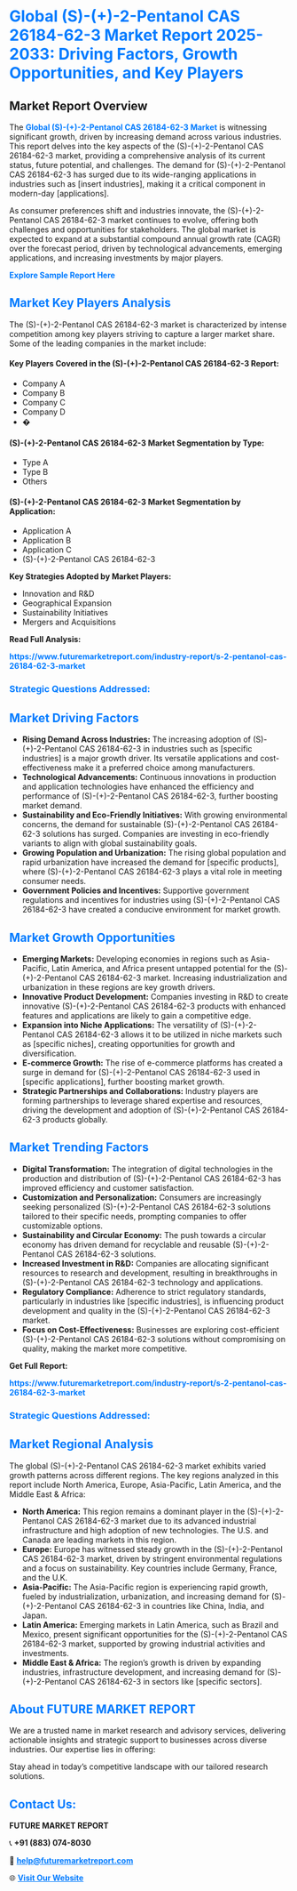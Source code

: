 <h1 style="color: #007BFF;">Global (S)-(+)-2-Pentanol CAS 26184-62-3 Market Report 2025-2033: Driving Factors, Growth Opportunities, and Key Players</h1>

<section id="overview">
<h2>Market Report Overview</h2>
<p>The <a href="https://www.futuremarketreport.com/industry-report/s-2-pentanol-cas-26184-62-3-market" style="color: #007BFF; text-decoration: none;"><strong>Global (S)-(+)-2-Pentanol CAS 26184-62-3 Market</strong></a> is witnessing significant growth, driven by increasing demand across various industries. This report delves into the key aspects of the (S)-(+)-2-Pentanol CAS 26184-62-3 market, providing a comprehensive analysis of its current status, future potential, and challenges. The demand for (S)-(+)-2-Pentanol CAS 26184-62-3 has surged due to its wide-ranging applications in industries such as [insert industries], making it a critical component in modern-day [applications].</p>
<p>As consumer preferences shift and industries innovate, the (S)-(+)-2-Pentanol CAS 26184-62-3 market continues to evolve, offering both challenges and opportunities for stakeholders. The global market is expected to expand at a substantial compound annual growth rate (CAGR) over the forecast period, driven by technological advancements, emerging applications, and increasing investments by major players.</p>
</section>

<section id="overview">
<p><a href="https://www.futuremarketreport.com/request-sample/reportId=120264" style="color: #007BFF; text-decoration: none;"><strong>Explore Sample Report Here</strong></a></p>
</section>

<section id="key-players">
<h2 style="color: #007BFF;">Market Key Players Analysis</h2>
<p>The (S)-(+)-2-Pentanol CAS 26184-62-3 market is characterized by intense competition among key players striving to capture a larger market share. Some of the leading companies in the market include:</p>
<h4>Key Players Covered in the (S)-(+)-2-Pentanol CAS 26184-62-3 Report:</h4>
<ul><li>Company A</li><li>Company B</li><li>Company C</li><li>Company D</li><li>�</li></ul>
<h4>(S)-(+)-2-Pentanol CAS 26184-62-3 Market Segmentation by Type:</h4>
<ul><li>Type A</li><li>Type B</li><li>Others</li></ul>

<h4>(S)-(+)-2-Pentanol CAS 26184-62-3 Market Segmentation by Application:</h4>
<ul><li>Application A</li><li>Application B</li><li>Application C</li><li>(S)-(+)-2-Pentanol CAS 26184-62-3</li></ul>
<p><strong>Key Strategies Adopted by Market Players:</strong></p>
<ul>
<li>Innovation and R&D</li>
<li>Geographical Expansion</li>
<li>Sustainability Initiatives</li>
<li>Mergers and Acquisitions</li>
</ul>
</section>

<section>
<p><strong>Read Full Analysis: </strong></p><a href="https://www.futuremarketreport.com/industry-report/s-2-pentanol-cas-26184-62-3-market" style="color: #007BFF; text-decoration: none;"><strong>https://www.futuremarketreport.com/industry-report/s-2-pentanol-cas-26184-62-3-market</strong></a>
<h3 style="color: #007BFF;">Strategic Questions Addressed:</h3>
</section>

<section id="driving-factors">
<h2 style="color: #007BFF;">Market Driving Factors</h2>
<ul>
<li><strong>Rising Demand Across Industries:</strong> The increasing adoption of (S)-(+)-2-Pentanol CAS 26184-62-3 in industries such as [specific industries] is a major growth driver. Its versatile applications and cost-effectiveness make it a preferred choice among manufacturers.</li>
<li><strong>Technological Advancements:</strong> Continuous innovations in production and application technologies have enhanced the efficiency and performance of (S)-(+)-2-Pentanol CAS 26184-62-3, further boosting market demand.</li>
<li><strong>Sustainability and Eco-Friendly Initiatives:</strong> With growing environmental concerns, the demand for sustainable (S)-(+)-2-Pentanol CAS 26184-62-3 solutions has surged. Companies are investing in eco-friendly variants to align with global sustainability goals.</li>
<li><strong>Growing Population and Urbanization:</strong> The rising global population and rapid urbanization have increased the demand for [specific products], where (S)-(+)-2-Pentanol CAS 26184-62-3 plays a vital role in meeting consumer needs.</li>
<li><strong>Government Policies and Incentives:</strong> Supportive government regulations and incentives for industries using (S)-(+)-2-Pentanol CAS 26184-62-3 have created a conducive environment for market growth.</li>
</ul>
</section>

<section id="growth-opportunities">
<h2 style="color: #007BFF;">Market Growth Opportunities</h2>
<ul>
<li><strong>Emerging Markets:</strong> Developing economies in regions such as Asia-Pacific, Latin America, and Africa present untapped potential for the (S)-(+)-2-Pentanol CAS 26184-62-3 market. Increasing industrialization and urbanization in these regions are key growth drivers.</li>
<li><strong>Innovative Product Development:</strong> Companies investing in R&D to create innovative (S)-(+)-2-Pentanol CAS 26184-62-3 products with enhanced features and applications are likely to gain a competitive edge.</li>
<li><strong>Expansion into Niche Applications:</strong> The versatility of (S)-(+)-2-Pentanol CAS 26184-62-3 allows it to be utilized in niche markets such as [specific niches], creating opportunities for growth and diversification.</li>
<li><strong>E-commerce Growth:</strong> The rise of e-commerce platforms has created a surge in demand for (S)-(+)-2-Pentanol CAS 26184-62-3 used in [specific applications], further boosting market growth.</li>
<li><strong>Strategic Partnerships and Collaborations:</strong> Industry players are forming partnerships to leverage shared expertise and resources, driving the development and adoption of (S)-(+)-2-Pentanol CAS 26184-62-3 products globally.</li>
</ul>
</section>

<section id="trending-factors">
<h2 style="color: #007BFF;">Market Trending Factors</h2>
<ul>
<li><strong>Digital Transformation:</strong> The integration of digital technologies in the production and distribution of (S)-(+)-2-Pentanol CAS 26184-62-3 has improved efficiency and customer satisfaction.</li>
<li><strong>Customization and Personalization:</strong> Consumers are increasingly seeking personalized (S)-(+)-2-Pentanol CAS 26184-62-3 solutions tailored to their specific needs, prompting companies to offer customizable options.</li>
<li><strong>Sustainability and Circular Economy:</strong> The push towards a circular economy has driven demand for recyclable and reusable (S)-(+)-2-Pentanol CAS 26184-62-3 solutions.</li>
<li><strong>Increased Investment in R&D:</strong> Companies are allocating significant resources to research and development, resulting in breakthroughs in (S)-(+)-2-Pentanol CAS 26184-62-3 technology and applications.</li>
<li><strong>Regulatory Compliance:</strong> Adherence to strict regulatory standards, particularly in industries like [specific industries], is influencing product development and quality in the (S)-(+)-2-Pentanol CAS 26184-62-3 market.</li>
<li><strong>Focus on Cost-Effectiveness:</strong> Businesses are exploring cost-efficient (S)-(+)-2-Pentanol CAS 26184-62-3 solutions without compromising on quality, making the market more competitive.</li>
</ul>
</section>

<section>
<p><strong>Get Full Report: </strong></p><a href="https://www.futuremarketreport.com/industry-report/s-2-pentanol-cas-26184-62-3-market" style="color: #007BFF; text-decoration: none;"><strong>https://www.futuremarketreport.com/industry-report/s-2-pentanol-cas-26184-62-3-market</strong></a>
<h3 style="color: #007BFF;">Strategic Questions Addressed:</h3>
</section>


<section id="regional-analysis">
<h2 style="color: #007BFF;">Market Regional Analysis</h2>
<p>The global (S)-(+)-2-Pentanol CAS 26184-62-3 market exhibits varied growth patterns across different regions. The key regions analyzed in this report include North America, Europe, Asia-Pacific, Latin America, and the Middle East & Africa:</p>
<ul>
<li><strong>North America:</strong> This region remains a dominant player in the (S)-(+)-2-Pentanol CAS 26184-62-3 market due to its advanced industrial infrastructure and high adoption of new technologies. The U.S. and Canada are leading markets in this region.</li>
<li><strong>Europe:</strong> Europe has witnessed steady growth in the (S)-(+)-2-Pentanol CAS 26184-62-3 market, driven by stringent environmental regulations and a focus on sustainability. Key countries include Germany, France, and the U.K.</li>
<li><strong>Asia-Pacific:</strong> The Asia-Pacific region is experiencing rapid growth, fueled by industrialization, urbanization, and increasing demand for (S)-(+)-2-Pentanol CAS 26184-62-3 in countries like China, India, and Japan.</li>
<li><strong>Latin America:</strong> Emerging markets in Latin America, such as Brazil and Mexico, present significant opportunities for the (S)-(+)-2-Pentanol CAS 26184-62-3 market, supported by growing industrial activities and investments.</li>
<li><strong>Middle East & Africa:</strong> The region’s growth is driven by expanding industries, infrastructure development, and increasing demand for (S)-(+)-2-Pentanol CAS 26184-62-3 in sectors like [specific sectors].</li>
</ul>
</section>

<footer>
<h2 style="color: #007BFF;">About FUTURE MARKET REPORT</h2>
<p>We are a trusted name in market research and advisory services, delivering actionable insights and strategic support to businesses across diverse industries. Our expertise lies in offering:</p>

<p>Stay ahead in today’s competitive landscape with our tailored research solutions.</p>

<h2 style="color: #007BFF;">Contact Us:</h2>
<p><strong>FUTURE MARKET REPORT</strong></p>
<p>📞 <strong>+91 (883) 074-8030</strong></p>
<p>📧 <strong><a href="mailto:help@futuremarketreport.com" style="color: #007BFF;">help@futuremarketreport.com</a></strong></p>
<p>🌐 <strong><a href="https://www.futuremarketreport.com/" style="color: #007BFF;">Visit Our Website</a></strong></p>
</footer>